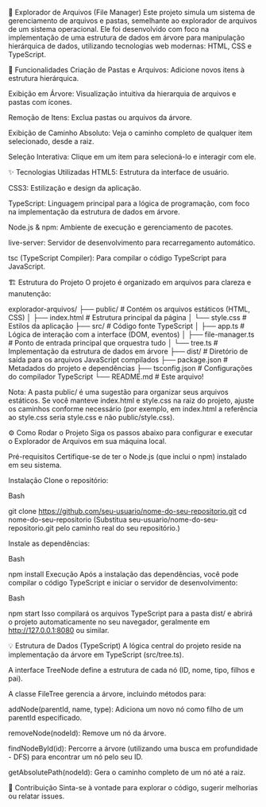 📁 Explorador de Arquivos (File Manager)
Este projeto simula um sistema de gerenciamento de arquivos e pastas, semelhante ao explorador de arquivos de um sistema operacional. Ele foi desenvolvido com foco na implementação de uma estrutura de dados em árvore para manipulação hierárquica de dados, utilizando tecnologias web modernas: HTML, CSS e TypeScript.

🚀 Funcionalidades
Criação de Pastas e Arquivos: Adicione novos itens à estrutura hierárquica.

Exibição em Árvore: Visualização intuitiva da hierarquia de arquivos e pastas com ícones.

Remoção de Itens: Exclua pastas ou arquivos da árvore.

Exibição de Caminho Absoluto: Veja o caminho completo de qualquer item selecionado, desde a raiz.

Seleção Interativa: Clique em um item para selecioná-lo e interagir com ele.

✨ Tecnologias Utilizadas
HTML5: Estrutura da interface de usuário.

CSS3: Estilização e design da aplicação.

TypeScript: Linguagem principal para a lógica de programação, com foco na implementação da estrutura de dados em árvore.

Node.js & npm: Ambiente de execução e gerenciamento de pacotes.

live-server: Servidor de desenvolvimento para recarregamento automático.

tsc (TypeScript Compiler): Para compilar o código TypeScript para JavaScript.

🏗️ Estrutura do Projeto
O projeto é organizado em arquivos para clareza e manutenção:

explorador-arquivos/
├── public/                 # Contém os arquivos estáticos (HTML, CSS)
│   ├── index.html          # Estrutura principal da página
│   └── style.css           # Estilos da aplicação
├── src/                    # Código fonte TypeScript
│   ├── app.ts              # Lógica de interação com a interface (DOM, eventos)
│   ├── file-manager.ts     # Ponto de entrada principal que orquestra tudo
│   └── tree.ts             # Implementação da estrutura de dados em árvore
├── dist/                   # Diretório de saída para os arquivos JavaScript compilados
├── package.json            # Metadados do projeto e dependências
├── tsconfig.json           # Configurações do compilador TypeScript
└── README.md               # Este arquivo!


Nota: A pasta public/ é uma sugestão para organizar seus arquivos estáticos. Se você manteve index.html e style.css na raiz do projeto, ajuste os caminhos conforme necessário (por exemplo, em index.html a referência ao style.css seria style.css e não public/style.css).

⚙️ Como Rodar o Projeto
Siga os passos abaixo para configurar e executar o Explorador de Arquivos em sua máquina local.

Pré-requisitos
Certifique-se de ter o Node.js (que inclui o npm) instalado em seu sistema.

Instalação
Clone o repositório:

Bash

git clone https://github.com/seu-usuario/nome-do-seu-repositorio.git
cd nome-do-seu-repositorio
(Substitua seu-usuario/nome-do-seu-repositorio.git pelo caminho real do seu repositório.)

Instale as dependências:

Bash

npm install
Execução
Após a instalação das dependências, você pode compilar o código TypeScript e iniciar o servidor de desenvolvimento:

Bash

npm start
Isso compilará os arquivos TypeScript para a pasta dist/ e abrirá o projeto automaticamente no seu navegador, geralmente em http://127.0.0.1:8080 ou similar.

💡 Estrutura de Dados (TypeScript)
A lógica central do projeto reside na implementação da árvore em TypeScript (src/tree.ts).

A interface TreeNode define a estrutura de cada nó (ID, nome, tipo, filhos e pai).

A classe FileTree gerencia a árvore, incluindo métodos para:

addNode(parentId, name, type): Adiciona um novo nó como filho de um parentId especificado.

removeNode(nodeId): Remove um nó da árvore.

findNodeById(id): Percorre a árvore (utilizando uma busca em profundidade - DFS) para encontrar um nó pelo seu ID.

getAbsolutePath(nodeId): Gera o caminho completo de um nó até a raiz.

🤝 Contribuição
Sinta-se à vontade para explorar o código, sugerir melhorias ou relatar issues.
